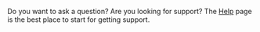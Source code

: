 Do you want to ask a question? Are you looking for support? The [Help](https://neo-one.io/en/help.html) page is the best place to start for getting support.
